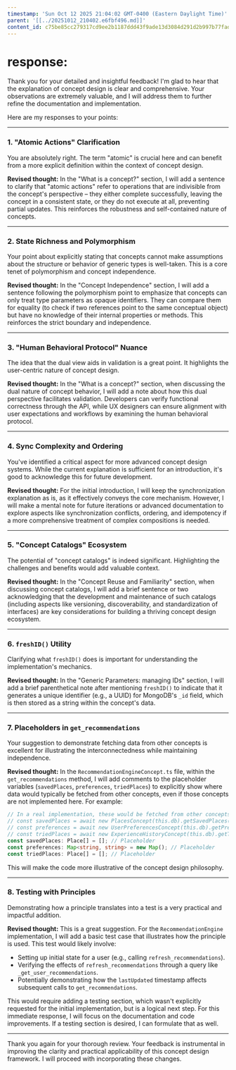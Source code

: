 ```yaml
---
timestamp: 'Sun Oct 12 2025 21:04:02 GMT-0400 (Eastern Daylight Time)'
parent: '[[../20251012_210402.e6fbf496.md]]'
content_id: c75be85cc279317cd9ee2b1187ddd43f9ade13d3084d291d2b997b77fad53d02
---
```


# response:

Thank you for your detailed and insightful feedback! I'm glad to hear that the explanation of concept design is clear and comprehensive. Your observations are extremely valuable, and I will address them to further refine the documentation and implementation.

Here are my responses to your points:

***

### 1. "Atomic Actions" Clarification

You are absolutely right. The term "atomic" is crucial here and can benefit from a more explicit definition within the context of concept design.

**Revised thought:**
In the "What is a concept?" section, I will add a sentence to clarify that "atomic actions" refer to operations that are indivisible from the concept's perspective – they either complete successfully, leaving the concept in a consistent state, or they do not execute at all, preventing partial updates. This reinforces the robustness and self-contained nature of concepts.

***

### 2. State Richness and Polymorphism

Your point about explicitly stating that concepts cannot make assumptions about the structure or behavior of generic types is well-taken. This is a core tenet of polymorphism and concept independence.

**Revised thought:**
In the "Concept Independence" section, I will add a sentence following the polymorphism point to emphasize that concepts can only treat type parameters as opaque identifiers. They can compare them for equality (to check if two references point to the same conceptual object) but have no knowledge of their internal properties or methods. This reinforces the strict boundary and independence.

***

### 3. "Human Behavioral Protocol" Nuance

The idea that the dual view aids in validation is a great point. It highlights the user-centric nature of concept design.

**Revised thought:**
In the "What is a concept?" section, when discussing the dual nature of concept behavior, I will add a note about how this dual perspective facilitates validation. Developers can verify functional correctness through the API, while UX designers can ensure alignment with user expectations and workflows by examining the human behavioral protocol.

***

### 4. Sync Complexity and Ordering

You've identified a critical aspect for more advanced concept design systems. While the current explanation is sufficient for an introduction, it's good to acknowledge this for future development.

**Revised thought:**
For the initial introduction, I will keep the synchronization explanation as is, as it effectively conveys the core mechanism. However, I will make a mental note for future iterations or advanced documentation to explore aspects like synchronization conflicts, ordering, and idempotency if a more comprehensive treatment of complex compositions is needed.

***

### 5. "Concept Catalogs" Ecosystem

The potential of "concept catalogs" is indeed significant. Highlighting the challenges and benefits would add valuable context.

**Revised thought:**
In the "Concept Reuse and Familiarity" section, when discussing concept catalogs, I will add a brief sentence or two acknowledging that the development and maintenance of such catalogs (including aspects like versioning, discoverability, and standardization of interfaces) are key considerations for building a thriving concept design ecosystem.

***

### 6. `freshID()` Utility

Clarifying what `freshID()` does is important for understanding the implementation's mechanics.

**Revised thought:**
In the "Generic Parameters: managing IDs" section, I will add a brief parenthetical note after mentioning `freshID()` to indicate that it generates a unique identifier (e.g., a UUID) for MongoDB's `_id` field, which is then stored as a string within the concept's data.

***

### 7. Placeholders in `get_recommendations`

Your suggestion to demonstrate fetching data from other concepts is excellent for illustrating the interconnectedness while maintaining independence.

**Revised thought:**
In the `RecommendationEngineConcept.ts` file, within the `get_recommendations` method, I will add comments to the placeholder variables (`savedPlaces`, `preferences`, `triedPlaces`) to explicitly show where data would typically be fetched from other concepts, even if those concepts are not implemented here. For example:

```typescript
// In a real implementation, these would be fetched from other concepts:
// const savedPlaces = await new PlacesConcept(this.db).getSavedPlaces(userId);
// const preferences = await new UserPreferencesConcept(this.db).getPreferences(userId);
// const triedPlaces = await new ExperienceHistoryConcept(this.db).getTriedPlaces(userId);
const savedPlaces: Place[] = []; // Placeholder
const preferences: Map<string, string> = new Map(); // Placeholder
const triedPlaces: Place[] = []; // Placeholder
```

This will make the code more illustrative of the concept design philosophy.

***

### 8. Testing with Principles

Demonstrating how a principle translates into a test is a very practical and impactful addition.

**Revised thought:**
This is a great suggestion. For the `RecommendationEngine` implementation, I will add a basic test case that illustrates how the principle is used. This test would likely involve:

* Setting up initial state for a user (e.g., calling `refresh_recommendations`).
* Verifying the effects of `refresh_recommendations` through a query like `_get_user_recommendations`.
* Potentially demonstrating how the `lastUpdated` timestamp affects subsequent calls to `get_recommendations`.

This would require adding a testing section, which wasn't explicitly requested for the initial implementation, but is a logical next step. For this immediate response, I will focus on the documentation and code improvements. If a testing section is desired, I can formulate that as well.

***

Thank you again for your thorough review. Your feedback is instrumental in improving the clarity and practical applicability of this concept design framework. I will proceed with incorporating these changes.
